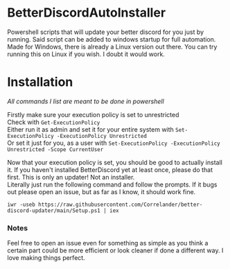 # BetterDiscordAutoInstaller
Powershell scripts that will update your better discord for you just by running. Said script can be added to windows startup for full automation.
Made for Windows, there is already a Linux version out there. You can try running this on Linux if you wish. I doubt it would work.

# Installation
_All commands I list are meant to be done in powershell_  
  
Firstly make sure your execution policy is set to unrestricted  
Check with `Get-ExecutionPolicy`  
Either run it as admin and set it for your entire system with `Set-ExecutionPolicy -ExecutionPolicy Unrestricted`  
Or set it just for you, as a user with `Set-ExecutionPolicy -ExecutionPolicy Unrestricted -Scope CurrentUser`  

Now that your execution policy is set, you should be good to actually install it. If you haven't installed BetterDiscord yet at least once, please do that first. This is only an updater! Not an installer.  
Literally just run the following command and follow the prompts. If it bugs out please open an issue, but as far as I know, it should work fine.
```
iwr -useb https://raw.githubusercontent.com/Correlander/better-discord-updater/main/Setup.ps1 | iex
```  
  
### Notes  
Feel free to open an issue even for something as simple as you think a certain part could be more efficient or look cleaner if done a different way. I love making things perfect.

